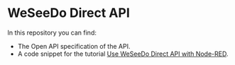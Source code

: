 # WeSeeDo Direct API

In this repository you can find:

* The Open API specification of the API.
* A code snippet for the tutorial [Use WeSeeDo Direct API with Node-RED](https://developer.kpn.com/tutorials/use-weseedo-direct-api-node-red?api=2125).
